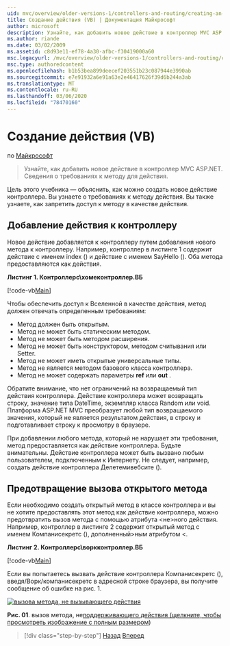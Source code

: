 ```yaml
---
uid: mvc/overview/older-versions-1/controllers-and-routing/creating-an-action-vb
title: Создание действия (VB) | Документация Майкрософт
author: microsoft
description: Узнайте, как добавить новое действие в контроллер MVC ASP.NET. Сведения о требованиях к методу для действия.
ms.author: riande
ms.date: 03/02/2009
ms.assetid: c8d93e11-ef78-4a30-afbc-f30419000a60
msc.legacyurl: /mvc/overview/older-versions-1/controllers-and-routing/creating-an-action-vb
msc.type: authoredcontent
ms.openlocfilehash: b1b53bea899deecef203551b23c087944e3990ab
ms.sourcegitcommit: e7e91932a6e91a63e2e46417626f39d6b244a3ab
ms.translationtype: MT
ms.contentlocale: ru-RU
ms.lasthandoff: 03/06/2020
ms.locfileid: "78470160"
---
```

# <a name="creating-an-action-vb"></a>Создание действия (VB)

по [Майкрософт](https://github.com/microsoft)

> Узнайте, как добавить новое действие в контроллер MVC ASP.NET. Сведения о требованиях к методу для действия.

Цель этого учебника — объяснить, как можно создать новое действие контроллера. Вы узнаете о требованиях к методу действия. Вы также узнаете, как запретить доступ к методу в качестве действия.

## <a name="adding-an-action-to-a-controller"></a>Добавление действия к контроллеру

Новое действие добавляется к контроллеру путем добавления нового метода к контроллеру. Например, контроллер в листинге 1 содержит действие с именем index () и действие с именем SayHello (). Оба метода предоставляются как действия.

**Листинг 1. Контроллерс\хомеконтроллер.ВБ**

[!code-vb[Main](creating-an-action-vb/samples/sample1.vb)]

Чтобы обеспечить доступ к Вселенной в качестве действия, метод должен отвечать определенным требованиям:

- Метод должен быть открытым.
- Метод не может быть статическим методом.
- Метод не может быть методом расширения.
- Метод не может быть конструктором, методом считывания или Setter.
- Метод не может иметь открытые универсальные типы.
- Метод не является методом базового класса контроллера.
- Метод не может содержать параметры **ref** или **out** .

Обратите внимание, что нет ограничений на возвращаемый тип действия контроллера. Действие контроллера может возвращать строку, значение типа DateTime, экземпляр класса Random или void. Платформа ASP.NET MVC преобразует любой тип возвращаемого значения, который не является результатом действия, в строку и подготавливает строку к просмотру в браузере.

При добавлении любого метода, который не нарушает эти требования, метод предоставляется как действие контроллера. Будьте внимательны. Действие контроллера может быть вызвано любым пользователем, подключенным к Интернету. Не следует, например, создать действие контроллера Делетемивебсите ().

## <a name="preventing-a-public-method-from-being-invoked"></a>Предотвращение вызова открытого метода

Если необходимо создать открытый метод в классе контроллера и вы не хотите предоставлять этот метод как действие контроллера, можно предотвратить вызов метода с помощью атрибута &lt;не&gt;ного действия. Например, контроллер в листинге 2 содержит открытый метод с именем Компанисекретс (), дополненный&gt;ным атрибутом &lt;.

**Листинг 2. Контроллерс\воркконтроллер.ВБ**

[!code-vb[Main](creating-an-action-vb/samples/sample2.vb)]

Если вы попытаетесь вызвать действие контроллера Компанисекретс (), введя/Ворк/компанисекретс в адресной строке браузера, вы получите сообщение об ошибке на рис. 1.

[![вызова метода, не вызывающего действия](creating-an-action-vb/_static/image1.jpg)](creating-an-action-vb/_static/image1.png)

**Рис. 01**. вызов метода, не[поддерживающего действия (щелкните, чтобы просмотреть изображение с полным размером](creating-an-action-vb/_static/image2.png))

> [!div class="step-by-step"]
> [Назад](creating-a-controller-vb.md)
> [Вперед](aspnet-mvc-controllers-overview-cs.md)
